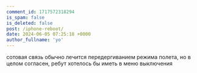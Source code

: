 ```yaml
---
comment_id: 1717572318294
is_spam: false
is_deleted: false
post: /iphone-reboot/
date: 2024-06-05 07:25:18 +0000
author_fullname: 'yo'
---
```


сотовая связь обычно лечится передергиванием режима полета, но в целом согласен, ребут хотелось бы иметь в меню выключения
